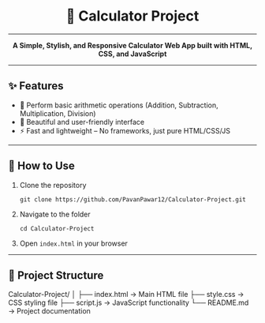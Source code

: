 <h1 align="center">🧮 Calculator Project</h1>
<hr>
<p align="center">
  <b>A Simple, Stylish, and Responsive Calculator Web App built with HTML, CSS, and JavaScript</b>
</p>

<hr>

<h2>✨ Features</h2>

<ul>
  <li>🧠 Perform basic arithmetic operations (Addition, Subtraction, Multiplication, Division)</li>
  <li>🎨 Beautiful and user-friendly interface</li>
  <li>⚡ Fast and lightweight – No frameworks, just pure HTML/CSS/JS</li>
</ul>
<hr>
<h2>🚀 How to Use</h2>

<ol>
  <li>Clone the repository</li>

  <pre><code>git clone https://github.com/PavanPawar12/Calculator-Project.git</code></pre>

  <li>Navigate to the folder</li>

  <pre><code>cd Calculator-Project</code></pre>

  <li>Open <code>index.html</code> in your browser</li>
</ol>

<hr>

<h2>📂 Project Structure</h2>
Calculator-Project/
│
├── index.html      → Main HTML file
├── style.css       → CSS styling file
├── script.js       → JavaScript functionality
└── README.md       → Project documentation


